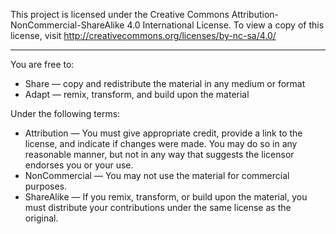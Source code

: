This project is licensed under the Creative Commons Attribution-NonCommercial-ShareAlike 4.0 International License. To view a copy of this license, visit http://creativecommons.org/licenses/by-nc-sa/4.0/

---

You are free to:
*   Share — copy and redistribute the material in any medium or format
*   Adapt — remix, transform, and build upon the material

Under the following terms:
*   Attribution — You must give appropriate credit, provide a link to the license, and indicate if changes were made. You may do so in any reasonable manner, but not in any way that suggests the licensor endorses you or your use.
*   NonCommercial — You may not use the material for commercial purposes.
*   ShareAlike — If you remix, transform, or build upon the material, you must distribute your contributions under the same license as the original.

